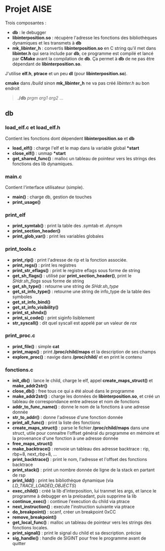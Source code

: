# Projet AISE

Trois composantes : 
 - **db** : le debugger
 - **libinterposition.so** : récupère l'adresse les fonctions des bibliothèques dynamiques et les transmets à **db**
 - **mk_libinter_h** : convertis **libinterposition.so** en C string qu'il met dans **libinter.h** qui sera include par **db**, ce programme est compilé et lancé par **CMake** avant la compilation de **db**. Ça permet à **db** de ne pas être dépendant de **libinterposition.so**.

J'utilise **elf.h**, **ptrace** et un peu **dl** (pour **libinterposition.so**).

**cmake** dans */build* sinon **mk_libinter_h** ne va pas créé *libinter.h* au bon endroit
> **./db** *prgm* *arg1* *arg2* ...

## **db**

### **load_elf.c** et **load_elf.h**
Contient les fonctions dont dépendent **libinterposition.so** et **db**
 - **load_elf()** : charge l'elf et le map dans la variable global **\*start**
 - **close_elf()** : unmap **\*start**
 - **get_shared_func()** : malloc un tableau de pointeur vers les strings des fonctions des lib dynamiques.

### **main.c**
Contient l'interface utilisateur (simple).
 - **main()** : charge db, gestion de touches
 - **print_usage()**

### **print_elf**
 - **print_symtab()** : print la table des .symtab et .dynsym
 - **print_section_header()**
 - **print_glob_var()** : print les variables globales

### **print_tools.c**
 - **print_rip()** : print l'adresse de rip et la fonction associée.
 - **print_regs()** : print les registres
 - **print_str_eflags()** : print le registre eflags sous forme de string
 - **get_sh_flags()** : utilisé par **print_section_header()**, print le *SHdr.sh_flags* sous forme de string
 - **get_sh_type()** : retourne une string de *SHdr.sh_type*
 - **get_st_info_type()** : retourne une string de info_type de la table des symboles
 - **get_st_info_bind()**
 - **get_st_info_visibility()**
 - **print_st_shndx()**
 - **print_si_code()** : print siginfo lisiblement
 - **str_syscall()** : dit quel syscall est appelé par un valeur de *rax*

### **print_proc.c**
 - **print_file()** : simple **cat**
 - **print_maps()** : print **/proc/child/maps** et la description de ses champs
 - **explore_proc()** : navige dans **/proc/child/** et en print le contenu

### **fonctions.c**
 - **init_db()** : lance le child, charge le elf, appel **create_maps_struct()** et **make_addr2str()**
 - **close_db()** : free tous ce qui a été aloué dans le programme
 - **make_addr2str()** : charge les données de **libinterposition.so**, et créé un tableau de correspondance entre adresse et nom de fonctions
 - **addr_to_func_name()** : donne le nom de la fonctions à une adresse donnée
 - **str_to_addr()** : donne l'adresse d'une fonction donnée
 - **print_all_func()** : print la liste des fonctions
 - **create_maps_struct()** : parse le fichier **/proc/child/maps** dans une struct, utile pour connaitre l'offset général du programme en mémoire et la provenance d'une fonction à une adresse donnée
 - **free_maps_struct()**
 - **make_backtrace()** : renvoie un tableau des adresse backtrace : rip, rbp+8, next_rbp+8, ...
 - **print_backtrace()** : print le nom, l'adresse et l'offset des fonctions backtrace
 - **print_stack()** : print un nombre donnée de ligne de la stack en partant de rsp
 - **print_ldd()** : print les bibliothèque dynamique (via *LD_TRACE_LOADED_OBJECTS*)
 - **exec_child()** : créé la lib d'interposition, lui tranmet les args, et lance le programme à debugger en la preloadant, puis supprime la lib
 - **continue_exec()** : continue l'execution du child via ptrace
 - **next_instruction()** : execute l'instruction suivante via ptrace
 - **do_breakpoint()** : scanf, créer un breakpoint 0xCC
 - **remove_breakpoint()**
 - **get_local_func()** : malloc un tableau de pointeur vers les strings des fonctions locales.
 - **print_signal()** : print le signal du child et sa description. précise
 - **sig_handle()** : handle de SIGINT pour free le programme avant de quitter
